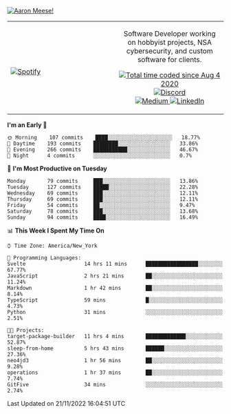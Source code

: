 [![Aaron Meese!](https://user-images.githubusercontent.com/17814535/88975338-a2aabf00-d27f-11ea-963f-8a19608716b4.png)](https://github.com/ajmeese7/readme-ascii "README ASCII")

<!-- Modified from project here: https://github.com/novatorem/novatorem -->
<table width="100%">
  <tr>
  <td width="50%">

&nbsp; <br> [![Spotify](https://ajmeese7.vercel.app/api/spotify)](https://open.spotify.com/user/ajmeese)

  </td>
  <td width="50%">
    <p align="center">
    Software Developer working on hobbyist projects, NSA cybersecurity, and custom software for clients.
    </p>
    <p align="center">
      <a href="https://wakatime.com/@f726891d-3b02-46cd-9b60-e8c59f9e2b14">
        <img src="https://wakatime.com/badge/user/f726891d-3b02-46cd-9b60-e8c59f9e2b14.svg" alt="Total time coded since Aug 4 2020" title="WakaTime" />
      </a>
      <a href="http://link.aaronmeese.com/discord">
        <img src="https://img.shields.io/badge/discord-ajmeese7%234835-369?style=flat-square&logo=discord&logoColor=white&color=purple" alt="Discord" title="Discord">
      </a>
      <br />
      <a href="https://link.aaronmeese.com/medium">
        <img src="https://img.shields.io/badge/medium-ajmeese7-1DB954?style=flat-square&logo=medium&logoColor=white" alt="Medium" title="Medium">
      </a>
      <a href="https://link.aaronmeese.com/linkedin">
        <img src="https://img.shields.io/badge/linkedIn-aaronmeese-1DB954?style=flat-square&logo=linkedin&logoColor=white&color=blue" alt="LinkedIn" title="LinkedIn">
      </a>
    </p>
  </td>

</table>

[//]: <> (The `&nbsp;` is to have Aphelion take up more space)

<!--START_SECTION:waka-->
**I'm an Early 🐤** 

```text
🌞 Morning    107 commits    ████░░░░░░░░░░░░░░░░░░░░░   18.77% 
🌆 Daytime    193 commits    ████████░░░░░░░░░░░░░░░░░   33.86% 
🌃 Evening    266 commits    ███████████░░░░░░░░░░░░░░   46.67% 
🌙 Night      4 commits      ░░░░░░░░░░░░░░░░░░░░░░░░░   0.7%

```
📅 **I'm Most Productive on Tuesday** 

```text
Monday       79 commits     ███░░░░░░░░░░░░░░░░░░░░░░   13.86% 
Tuesday      127 commits    █████░░░░░░░░░░░░░░░░░░░░   22.28% 
Wednesday    69 commits     ███░░░░░░░░░░░░░░░░░░░░░░   12.11% 
Thursday     69 commits     ███░░░░░░░░░░░░░░░░░░░░░░   12.11% 
Friday       54 commits     ██░░░░░░░░░░░░░░░░░░░░░░░   9.47% 
Saturday     78 commits     ███░░░░░░░░░░░░░░░░░░░░░░   13.68% 
Sunday       94 commits     ████░░░░░░░░░░░░░░░░░░░░░   16.49%

```


📊 **This Week I Spent My Time On** 

```text
⌚︎ Time Zone: America/New_York

💬 Programming Languages: 
Svelte                   14 hrs 11 mins      █████████████████░░░░░░░░   67.77% 
JavaScript               2 hrs 21 mins       ██░░░░░░░░░░░░░░░░░░░░░░░   11.24% 
Markdown                 1 hr 42 mins        ██░░░░░░░░░░░░░░░░░░░░░░░   8.14% 
TypeScript               59 mins             █░░░░░░░░░░░░░░░░░░░░░░░░   4.73% 
Python                   31 mins             ░░░░░░░░░░░░░░░░░░░░░░░░░   2.51%

🐱‍💻 Projects: 
target-package-builder   11 hrs 4 mins       █████████████░░░░░░░░░░░░   52.87% 
sleep-from-home          5 hrs 43 mins       ██████░░░░░░░░░░░░░░░░░░░   27.36% 
neo4jd3                  1 hr 56 mins        ██░░░░░░░░░░░░░░░░░░░░░░░   9.28% 
operations               1 hr 37 mins        ██░░░░░░░░░░░░░░░░░░░░░░░   7.74% 
GitFive                  34 mins             ░░░░░░░░░░░░░░░░░░░░░░░░░   2.74%

```


 Last Updated on 21/11/2022 16:04:51 UTC
<!--END_SECTION:waka-->
